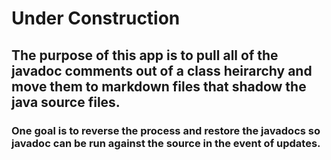 # Under Construction

## The purpose of this app is to pull all of the javadoc comments out of a class heirarchy and move them to markdown files that shadow the java source files.

### One goal is to reverse the process and restore the javadocs so javadoc can be run against the source in the event of updates.
